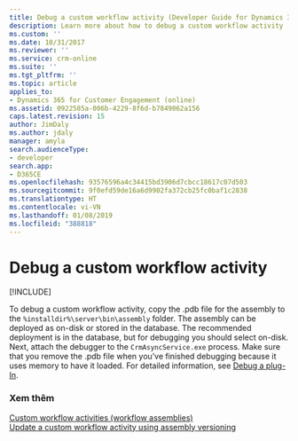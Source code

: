 ```yaml
---
title: Debug a custom workflow activity (Developer Guide for Dynamics 365 for Customer Engagement) | MicrosoftDocs
description: Learn more about how to debug a custom workflow activity
ms.custom: ''
ms.date: 10/31/2017
ms.reviewer: ''
ms.service: crm-online
ms.suite: ''
ms.tgt_pltfrm: ''
ms.topic: article
applies_to:
- Dynamics 365 for Customer Engagement (online)
ms.assetid: 0922585a-006b-4229-8f6d-b7849062a156
caps.latest.revision: 15
author: JimDaly
ms.author: jdaly
manager: amyla
search.audienceType:
- developer
search.app:
- D365CE
ms.openlocfilehash: 93576596a4c34415bd3906d7cbcc18617c07d503
ms.sourcegitcommit: 9f0efd59de16a6d9902fa372cb25fc0baf1c2838
ms.translationtype: HT
ms.contentlocale: vi-VN
ms.lasthandoff: 01/08/2019
ms.locfileid: "388818"
---
```

# <a name="debug-a-custom-workflow-activity"></a>Debug a custom workflow activity

[!INCLUDE[](../../includes/cc_applies_to_update_9_0_0.md)]

To debug a custom workflow activity, copy the .pdb file for the assembly to the `%installdir%\server\bin\assembly` folder. The assembly can be deployed as on-disk or stored in the database. The recommended deployment is in the database, but for debugging you should select on-disk. Next, attach the debugger to the `CrmAsyncService.exe` process. Make sure that you remove the .pdb file when you’ve finished debugging because it uses memory to have it loaded. For detailed information, see [Debug a plug-In](../debug-plugin.md).  
  
### <a name="see-also"></a>Xem thêm  
 [Custom workflow activities (workflow assemblies)](../custom-workflow-activities-workflow-assemblies.md)   
 [Update a custom workflow activity using assembly versioning](update-custom-workflow-activity-using-assembly-versioning.md)
